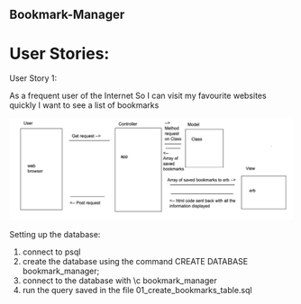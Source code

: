 ## Bookmark-Manager

# User Stories:

User Story 1:

As a frequent user of the Internet
So I can visit my favourite websites quickly
I want to see a list of bookmarks

![Domain model 1](./images/user_story.png)

Setting up the database:
1. connect to psql
2. create the database using the command CREATE DATABASE bookmark_manager;
3. connect to the database with \c bookmark_manager
4. run the query saved in the file 01_create_bookmarks_table.sql